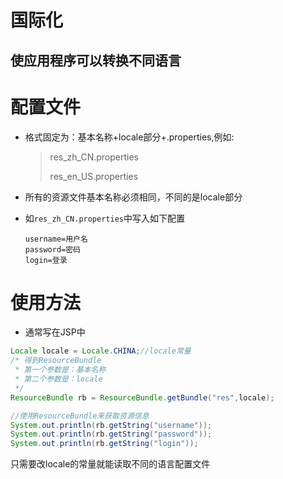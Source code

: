 # 国际化

## 使应用程序可以转换不同语言

# 配置文件

* 格式固定为：基本名称+locale部分+.properties,例如:

  > res_zh_CN.properties
  >
  > res_en_US.properties

* 所有的资源文件基本名称必须相同，不同的是locale部分

* 如`res_zh_CN.properties`中写入如下配置

  ```properties
  username=用户名
  password=密码
  login=登录
  ```

  

# 使用方法

* 通常写在JSP中

```java
Locale locale = Locale.CHINA;//locale常量
/* 得到ResourceBundle
 * 第一个参数是：基本名称
 * 第二个参数是：locale
 */
ResourceBundle rb = ResourceBundle.getBundle("res",locale);

//使用ResourceBundle来获取资源信息
System.out.println(rb.getString("username"));
System.out.println(rb.getString("password"));
System.out.println(rb.getString("login"));
```

只需要改locale的常量就能读取不同的语言配置文件